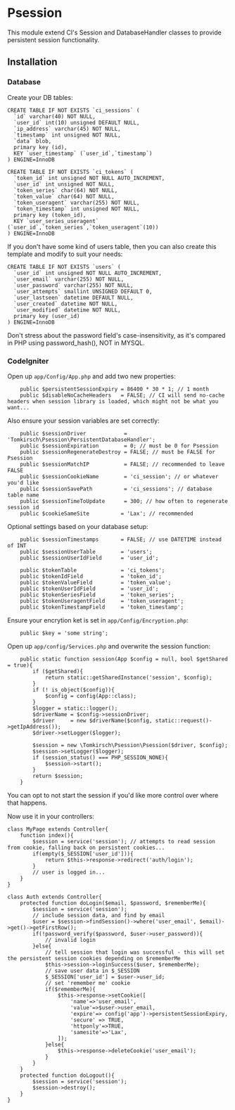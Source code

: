 # Psession

This module extend CI's Session and DatabaseHandler classes to provide persistent session functionality.

## Installation

### Database

Create your DB tables:

```
CREATE TABLE IF NOT EXISTS `ci_sessions` (
  `id` varchar(40) NOT NULL,
  `user_id` int(10) unsigned DEFAULT NULL,
  `ip_address` varchar(45) NOT NULL,
  `timestamp` int unsigned NOT NULL,
  `data` blob,
  primary key (id),
  KEY `user_timestamp` (`user_id`,`timestamp`)
) ENGINE=InnoDB

CREATE TABLE IF NOT EXISTS `ci_tokens` (
  `token_id` int unsigned NOT NULL AUTO_INCREMENT,
  `user_id` int unsigned NOT NULL,
  `token_series` char(64) NOT NULL,
  `token_value` char(64) NOT NULL,
  `token_useragent` varchar(255) NOT NULL,
  `token_timestamp` int unsigned NOT NULL,
  primary key (token_id),
  KEY `user_series_useragent` (`user_id`,`token_series`,`token_useragent`(10))
) ENGINE=InnoDB
```

If you don't have some kind of users table, then you can also create this template and modify to suit your needs:

```
CREATE TABLE IF NOT EXISTS `users` (
  `user_id` int unsigned NOT NULL AUTO_INCREMENT,
  `user_email` varchar(255) NOT NULL,
  `user_password` varchar(255) NOT NULL,
  `user_attempts` smallint UNSIGNED DEFAULT 0,
  `user_lastseen` datetime DEFAULT NULL,
  `user_created` datetime NOT NULL,
  `user_modified` datetime NOT NULL,
  primary key (user_id)
) ENGINE=InnoDB
```

Don't stress about the password field's case-insensitivity, as it's compared in PHP using password_hash(), NOT in MYSQL.

### CodeIgniter

Open up `app/Config/App.php` and add two new properties:

```
	public $persistentSessionExpiry	= 86400 * 30 * 1; // 1 month
	public $disableNoCacheHeaders 	= FALSE; // CI will send no-cache headers when session library is loaded, which might not be what you want...
```

Also ensure your session variables are set correctly:

```
	public $sessionDriver            = 'Tomkirsch\Psession\PersistentDatabaseHandler';
	public $sessionExpiration        = 0; // must be 0 for Psession
	public $sessionRegenerateDestroy = FALSE; // must be FALSE for Psession
	public $sessionMatchIP           = FALSE; // recommended to leave FALSE
	public $sessionCookieName        = 'ci_session'; // or whatever you'd like
	public $sessionSavePath          = 'ci_sessions'; // database table name
	public $sessionTimeToUpdate      = 300; // how often to regenerate session id
	public $cookieSameSite 			= 'Lax'; // recommended
```

Optional settings based on your database setup:

```
	public $sessionTimestamps		= FALSE; // use DATETIME instead of INT
	public $sessionUserTable 		= 'users';
	public $sessionUserIdField 		= 'user_id';

	public $tokenTable 				= 'ci_tokens';
	public $tokenIdField 			= 'token_id';
	public $tokenValueField 		= 'token_value';
	public $tokenUserIdField 		= 'user_id';
	public $tokenSeriesField 		= 'token_series';
	public $tokenUseragentField 	= 'token_useragent';
	public $tokenTimestampField 	= 'token_timestamp';
```

Ensure your encrytion ket is set in `app/Config/Encryption.php`:

```
	public $key = 'some string';
```

Open up `app/config/Services.php` and overwrite the session function:

```
	public static function session(App $config = null, bool $getShared = true){
		if ($getShared){
			return static::getSharedInstance('session', $config);
		}
		if (! is_object($config)){
			$config = config(App::class);
		}
		$logger = static::logger();
		$driverName = $config->sessionDriver;
		$driver     = new $driverName($config, static::request()->getIpAddress());
		$driver->setLogger($logger);

		$session = new \Tomkirsch\Psession\Psession($driver, $config);
		$session->setLogger($logger);
		if (session_status() === PHP_SESSION_NONE){
			$session->start();
		}
		return $session;
	}
```

You can opt to not start the session if you'd like more control over where that happens.

Now use it in your controllers:

```
class MyPage extends Controller{
	function index(){
		$session = service('session'); // attempts to read session from cookie, falling back on persistent cookies...
		if(empty($_SESSION['user_id'])){
			return $this->response->redirect('auth/login');
		}
		// user is logged in...
	}
}

class Auth extends Controller{
	protected function doLogin($email, $password, $rememberMe){
		$session = service('session');
		// include session data, and find by email
		$user = $session->findSession()->where('user_email', $email)->get()->getFirstRow();
		if(!password_verify($password, $user->user_password)){
			// invalid login
		}else{
			// tell session that login was successful - this will set the persistent session cookies depending on $rememberMe
			$this->session->loginSuccess($user, $rememberMe);
			// save user data in $_SESSION
			$_SESSION['user_id'] = $user->user_id;
			// set 'remember me' cookie
			if($rememberMe){
				$this->response->setCookie([
					'name'=>'user_email',
					'value'=>$user->user_email,
					'expire'=> config('app')->persistentSessionExpiry,
					'secure' => TRUE,
					'httponly'=>TRUE,
					'samesite'=>'Lax',
				]);
			}else{
				$this->response->deleteCookie('user_email');
			}
		}
	}
	protected function doLogout(){
		$session = service('session');
		$session->destroy();
	}
}

```
